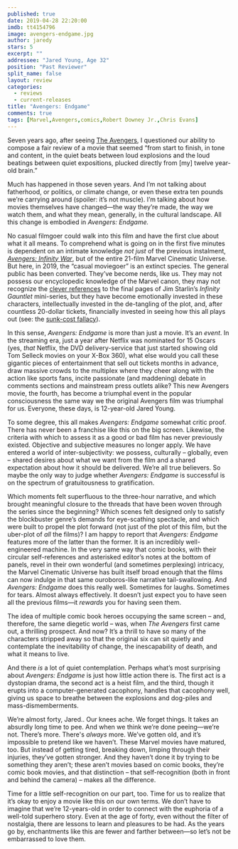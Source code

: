 ```yaml
---
published: true
date: 2019-04-28 22:20:00
imdb: tt4154796
image: avengers-endgame.jpg
author: jaredy
stars: 5
excerpt: ""
addressee: "Jared Young, Age 32"
position: "Past Reviewer"
split_name: false
layout: review
categories: 
  - reviews
  - current-releases
title: "Avengers: Endgame"
comments: true
tags: [Marvel,Avengers,comics,Robert Downey Jr.,Chris Evans]
---
```

Seven years ago, after seeing [The Avengers](/content/2012/5/11/the-avengers.html), I questioned our ability to compose a fair review of a movie that seemed “from start to finish, in tone and content, in the quiet beats between loud explosions and the loud beatings between quiet expositions, plucked directly from [my] twelve year-old brain.”

Much has happened in those seven years. And I’m not talking about fatherhood, or politics, or climate change, or even these extra ten pounds we’re carrying around (spoiler: it’s not muscle). I’m talking about how movies themselves have changed—the way they’re made, the way we watch them, and what they mean, generally, in the cultural landscape. All this change is embodied in _Avengers: Endgame._  

No casual filmgoer could walk into this film and have the first clue about what it all means. To comprehend what is going on in the first five minutes is dependent on an intimate knowledge _not just_ of the previous instalment, [_Avengers: Infinity War_](/content/2018/6/13/avengers-infinity-war.html), but of the entire 21-film Marvel Cinematic Universe. But here, in 2019, the “casual moviegoer” is an extinct species. The general public has been converted. They’ve become nerds, like us. They may not possess our encyclopedic knowledge of the Marvel canon, they may not recognize the [clever references](https://screenrant.com/avengers-infinity-war-thanos-farm-ending/) to the final pages of Jim Starlin’s _Infinity Gauntlet_ mini-series, but they have become emotionally invested in these characters, intellectually invested in the de-tangling of the plot, and, after countless 20-dollar tickets, financially invested in seeing how this all plays out (see: the [sunk-cost fallacy](https://youarenotsosmart.com/2011/03/25/the-sunk-cost-fallacy/)).

In this sense, _Avengers: Endgame_ is more than just a movie. It’s an _event_. In the streaming era, just a year after Netflix was nominated for 15 Oscars (yes, _that_ Netflix, the DVD delivery-service that just started showing old Tom Selleck movies on your X-Box 360), what else would you call these gigantic pieces of entertainment that sell out tickets months in advance, draw massive crowds to the multiplex where they cheer along with the action like sports fans, incite passionate (and maddening) debate in comments sections and mainstream press outlets alike? This new Avengers movie, the fourth, has become a triumphal event in the popular consciousness the same way we the original Avengers film was triumphal for us. Everyone, these days, is 12-year-old Jared Young. 

To some degree, this all makes _Avengers: Endgame_ somewhat critic proof. There has never been a franchise like this on the big screen. Likewise, the criteria with which to assess it as a good or bad film has never previously existed. Objective and subjective measures no longer apply. We have entered a world of inter-subjectivity: we possess, culturally – globally, even – shared desires about what we want from the film and a shared expectation about how it should be delivered. We’re all true believers. So maybe the only way to judge whether _Avengers: Endgame_ is successful is on the spectrum of gratuitousness to gratification. 

Which moments felt superfluous to the three-hour narrative, and which brought meaningful closure to the threads that have been woven through the series since the beginning? Which scenes felt designed only to satisfy the blockbuster genre’s demands for eye-scathing spectacle, and which were built to propel the plot forward (not just of the plot of this film, but the uber-plot of _all_ the films)? I am happy to report that _Avengers: Endgame_ features more of the latter than the former. It is an incredibly well-engineered machine. In the very same way that comic books, with their circular self-references and asterisked editor’s notes at the bottom of panels, revel in their own wonderful (and sometimes perplexing) intricacy, the Marvel Cinematic Universe has built itself broad enough that the films can now indulge in that same ouroboros-like narrative tail-swallowing. And _Avengers: Endgame_ does this really well. Sometimes for laughs. Sometimes for tears. Almost always effectively. It doesn’t just expect you to have seen all the previous films—it _rewards_ you for having seen them. 

The idea of multiple comic book heroes occupying the same screen – and, therefore, the same diegetic world – was, when _The Avengers_ first came out, a thrilling prospect. And now? It’s a thrill to have so many of the characters stripped away so that the original six can sit quietly and contemplate the inevitability of change, the inescapability of death, and what it means to live. 

And there _is_ a lot of quiet contemplation. Perhaps what’s most surprising about _Avengers: Endgame_ is just how little action there is. The first act is a dystopian drama, the second act is a heist film, and the third, though it erupts into a computer-generated cacophony, handles that cacophony well, giving us space to breathe between the explosions and dog-piles and mass-dismemberments.  

We’re almost forty, Jared.. Our knees ache. We forget things. It takes an absurdly long time to pee. And when we think we’re done peeing—we’re not. There’s more. There's _always_ more. We’ve gotten old, and it’s impossible to pretend like we haven’t. These Marvel movies have matured, too. But instead of getting tired, breaking down, limping through their injuries, they’ve gotten stronger. And they haven’t done it by trying to be something they aren’t; these aren’t movies based on comic books, they’re comic book movies, and that distinction – that self-recognition (both in front and behind the camera) – makes all the difference. 

Time for a little self-recognition on our part, too. Time for us to realize that it’s okay to enjoy a movie like this on our own terms. We don’t have to imagine that we’re 12-years-old in order to connect with the euphoria of a well-told superhero story. Even at the age of forty, even without the filter of nostalgia, there are lessons to learn and pleasures to be had. As the years go by, enchantments like this are fewer and farther between—so let’s not be embarrassed to love them.